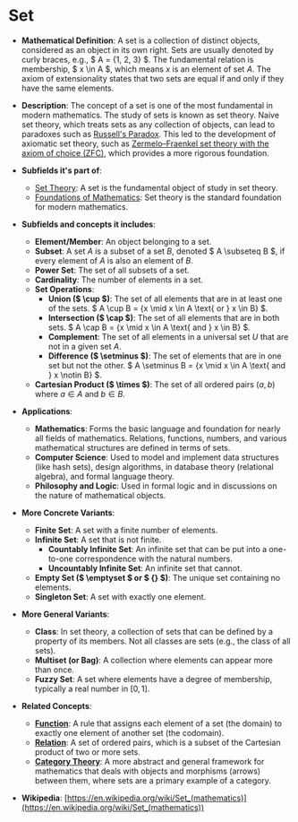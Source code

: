 # Set

- **Mathematical Definition**: A set is a collection of distinct objects, considered as an object in its own right. Sets are usually denoted by curly braces, e.g., $ A = \{1, 2, 3\} $. The fundamental relation is membership, $ x \in A $, which means $x$ is an element of set $A$. The axiom of extensionality states that two sets are equal if and only if they have the same elements.

- **Description**: The concept of a set is one of the most fundamental in modern mathematics. The study of sets is known as set theory. Naive set theory, which treats sets as any collection of objects, can lead to paradoxes such as [Russell's Paradox](https://en.wikipedia.org/wiki/Russell%27s_paradox). This led to the development of axiomatic set theory, such as [Zermelo–Fraenkel set theory with the axiom of choice (ZFC)](./zfc.md), which provides a more rigorous foundation.

- **Subfields it's part of**:
    - [Set Theory](https://en.wikipedia.org/wiki/Set_theory): A set is the fundamental object of study in set theory.
    - [Foundations of Mathematics](https://en.wikipedia.org/wiki/Foundations_of_mathematics): Set theory is the standard foundation for modern mathematics.

- **Subfields and concepts it includes**:
    - **Element/Member**: An object belonging to a set.
    - **Subset**: A set $A$ is a subset of a set $B$, denoted $ A \subseteq B $, if every element of $A$ is also an element of $B$.
    - **Power Set**: The set of all subsets of a set.
    - **Cardinality**: The number of elements in a set.
    - **Set Operations**:
        - **Union ($ \cup $)**: The set of all elements that are in at least one of the sets. $ A \cup B = \{x \mid x \in A \text{ or } x \in B\} $.
        - **Intersection ($ \cap $)**: The set of all elements that are in both sets. $ A \cap B = \{x \mid x \in A \text{ and } x \in B\} $.
        - **Complement**: The set of all elements in a universal set $U$ that are not in a given set $A$.
        - **Difference ($ \setminus $)**: The set of elements that are in one set but not the other. $ A \setminus B = \{x \mid x \in A \text{ and } x \notin B\} $.
    - **Cartesian Product ($ \times $)**: The set of all ordered pairs $(a, b)$ where $a \in A$ and $b \in B$.

- **Applications**:
    - **Mathematics**: Forms the basic language and foundation for nearly all fields of mathematics. Relations, functions, numbers, and various mathematical structures are defined in terms of sets.
    - **Computer Science**: Used to model and implement data structures (like hash sets), design algorithms, in database theory (relational algebra), and formal language theory.
    - **Philosophy and Logic**: Used in formal logic and in discussions on the nature of mathematical objects.

- **More Concrete Variants**:
    - **Finite Set**: A set with a finite number of elements.
    - **Infinite Set**: A set that is not finite.
        - **Countably Infinite Set**: An infinite set that can be put into a one-to-one correspondence with the natural numbers.
        - **Uncountably Infinite Set**: An infinite set that cannot.
    - **Empty Set ($ \emptyset $ or $ \{\} $)**: The unique set containing no elements.
    - **Singleton Set**: A set with exactly one element.

- **More General Variants**:
    - **Class**: In set theory, a collection of sets that can be defined by a property of its members. Not all classes are sets (e.g., the class of all sets).
    - **Multiset (or Bag)**: A collection where elements can appear more than once.
    - **Fuzzy Set**: A set where elements have a degree of membership, typically a real number in $[0, 1]$.

- **Related Concepts**:
    - **[Function](./function.md)**: A rule that assigns each element of a set (the domain) to exactly one element of another set (the codomain).
    - **[Relation](./relation.md)**: A set of ordered pairs, which is a subset of the Cartesian product of two or more sets.
    - **[Category Theory](../category_theory/category.md)**: A more abstract and general framework for mathematics that deals with objects and morphisms (arrows) between them, where sets are a primary example of a category.

- **Wikipedia**: [https://en.wikipedia.org/wiki/Set_(mathematics)](https://en.wikipedia.org/wiki/Set_(mathematics))
